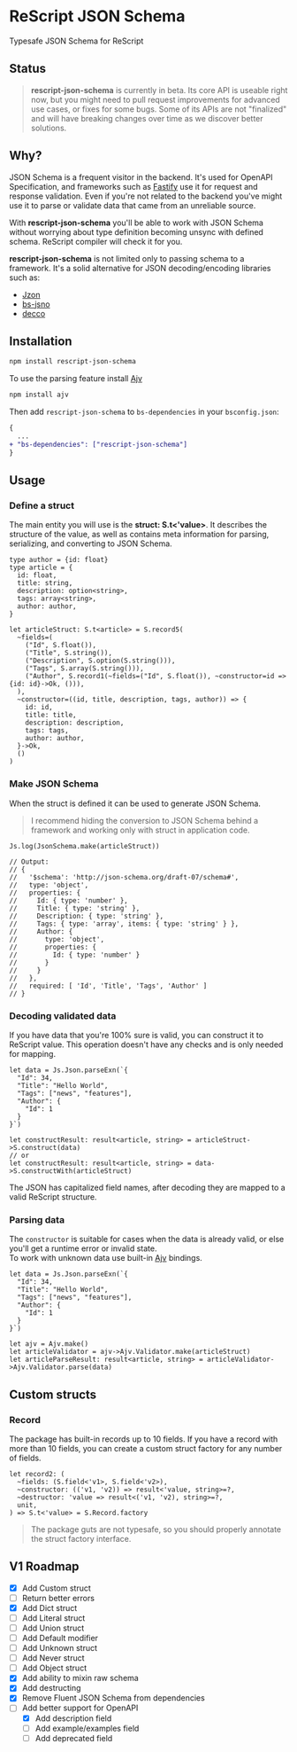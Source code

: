 # ReScript JSON Schema

Typesafe JSON Schema for ReScript

## Status

> **rescript-json-schema** is currently in beta. Its core API is useable right now, but you might need to pull request improvements for advanced use cases, or fixes for some bugs. Some of its APIs are not "finalized" and will have breaking changes over time as we discover better solutions.

## Why?

JSON Schema is a frequent visitor in the backend. It's used for OpenAPI Specification, and frameworks such as [Fastify](https://www.fastify.io/) use it for request and response validation. Even if you're not related to the backend you've might use it to parse or validate data that came from an unreliable source.  

With **rescript-json-schema** you'll be able to work with JSON Schema without worrying about type definition becoming unsync with defined schema. ReScript compiler will check it for you.

**rescript-json-schema** is not limited only to passing schema to a framework. It's a solid alternative for JSON decoding/encoding libraries such as:
- [Jzon](https://github.com/nkrkv/jzon)
- [bs-jsno](https://github.com/glennsl/bs-json)
- [decco](https://github.com/reasonml-labs/decco)

## Installation

```sh
npm install rescript-json-schema
```

To use the parsing feature install [Ajv](https://ajv.js.org/)

```sh
npm install ajv
```

Then add `rescript-json-schema` to `bs-dependencies` in your `bsconfig.json`:

```diff
{
  ...
+ "bs-dependencies": ["rescript-json-schema"]
}
```

## Usage
### Define a struct

The main entity you will use is the **struct: S.t<'value>**. It describes the structure of the value, as well as contains meta information for parsing, serializing, and converting to JSON Schema.

```rescript
type author = {id: float}
type article = {
  id: float,
  title: string,
  description: option<string>,
  tags: array<string>,
  author: author,
}

let articleStruct: S.t<article> = S.record5(
  ~fields=(
    ("Id", S.float()),
    ("Title", S.string()),
    ("Description", S.option(S.string())),
    ("Tags", S.array(S.string())),
    ("Author", S.record1(~fields=("Id", S.float()), ~constructor=id => {id: id}->Ok, ())),
  ),
  ~constructor=((id, title, description, tags, author)) => {
    id: id,
    title: title,
    description: description,
    tags: tags,
    author: author,
  }->Ok,
  ()
)
```

### Make JSON Schema

When the struct is defined it can be used to generate JSON Schema.

> I recommend hiding the conversion to JSON Schema behind a framework and working only with struct in application code.

```rescript
Js.log(JsonSchema.make(articleStruct))

// Output:
// {
//   '$schema': 'http://json-schema.org/draft-07/schema#',
//   type: 'object',
//   properties: {
//     Id: { type: 'number' },
//     Title: { type: 'string' },
//     Description: { type: 'string' },
//     Tags: { type: 'array', items: { type: 'string' } },
//     Author: {
//       type: 'object',
//       properties: {
//         Id: { type: 'number' }
//       }
//     }
//   },
//   required: [ 'Id', 'Title', 'Tags', 'Author' ]
// }
```

### Decoding validated data

If you have data that you're 100% sure is valid, you can construct it to ReScript value. This operation doesn't have any checks and is only needed for mapping.

```rescript
let data = Js.Json.parseExn(`{
  "Id": 34,
  "Title": "Hello World",
  "Tags": ["news", "features"],
  "Author": {
    "Id": 1
  }
}`)

let constructResult: result<article, string> = articleStruct->S.construct(data)
// or
let constructResult: result<article, string> = data->S.constructWith(articleStruct)
```

The JSON has capitalized field names, after decoding they are mapped to a valid ReScript structure.

### Parsing data

The `constructor` is suitable for cases when the data is already valid, or else you'll get a runtime error or invalid state.  
To work with unknown data use built-in [Ajv](https://ajv.js.org/) bindings.

```rescript
let data = Js.Json.parseExn(`{
  "Id": 34,
  "Title": "Hello World",
  "Tags": ["news", "features"],
  "Author": {
    "Id": 1
  }
}`)

let ajv = Ajv.make()
let articleValidator = ajv->Ajv.Validator.make(articleStruct)
let articleParseResult: result<article, string> = articleValidator->Ajv.Validator.parse(data)
```

## Custom structs

### Record

The package has built-in records up to 10 fields. If you have a record with more than 10 fields, you can create a custom struct factory for any number of fields.

```rescript
let record2: (
  ~fields: (S.field<'v1>, S.field<'v2>),
  ~constructor: (('v1, 'v2)) => result<'value, string>=?,
  ~destructor: 'value => result<('v1, 'v2), string>=?,
  unit,
) => S.t<'value> = S.Record.factory
```

> The package guts are not typesafe, so you should properly annotate the struct factory interface.

## V1 Roadmap

- [x] Add Custom struct
- [ ] Return better errors
- [x] Add Dict struct
- [ ] Add Literal struct
- [ ] Add Union struct
- [ ] Add Default modifier
- [ ] Add Unknown struct
- [ ] Add Never struct
- [ ] Add Object struct
- [x] Add ability to mixin raw schema
- [x] Add destructing
- [x] Remove Fluent JSON Schema from dependencies
- [ ] Add better support for OpenAPI
  - [x] Add description field 
  - [ ] Add example/examples field 
  - [ ] Add deprecated field
